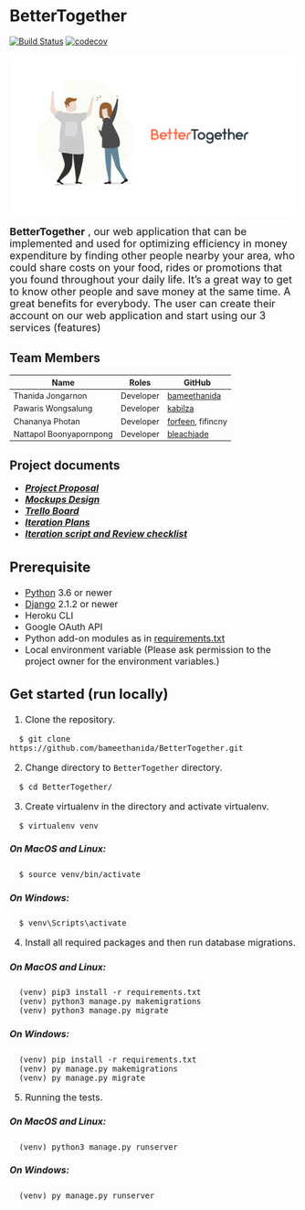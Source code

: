 # BetterTogether
[![Build Status](https://travis-ci.com/bameethanida/BetterTogether.svg?branch=master)](https://travis-ci.com/bameethanida/BetterTogether)  [![codecov](https://codecov.io/gh/bameethanida/BetterTogether/branch/master/graph/badge.svg)](https://codecov.io/gh/bameethanida/BetterTogether)

<p align="center" >
  <img width="800px" src="BetterTogetherApp/static/image/plain_logo2.jpg">
</p>  
<font size ="4"> <b>BetterTogether</b> , our web application that can be implemented and used for optimizing efficiency in money expenditure by finding other people nearby your area, who could share costs on your food, rides or promotions that you found throughout your daily life. It’s a great way to get to know other people and save money at the same time. A great benefits for everybody. The user can create their account on our web application and start using our 3 services (features)</font size>

## Team Members
| Name                      | Roles                    | GitHub                                                |
|---------------------------|--------------------------|-------------------------------------------------------|
| Thanida Jongarnon         | Developer                | [bameethanida](https://github.com/bameethanida)       |
| Pawaris Wongsalung        | Developer                | [kabilza](https://github.com/kabilza)                 |
| Chananya Photan           | Developer                | [forfeen](https://github.com/forfeen), fifincny       |
| Nattapol Boonyapornpong   | Developer                | [bleachjade](https://github.com/bleachjade)           |

<b>Project documents</b>
<font size = "3">
---
- ***[Project Proposal](https://docs.google.com/document/d/1llsbVdOLaALymVtk0Ri6rGM3YudRvHal9JsArOEHnYU/edit#)***
- ***[Mockups Design](https://drive.google.com/drive/u/1/folders/1sMbkb3lHPt1bKVLKOyiRq-pkF06_ePIt)***
- ***[Trello Board](https://trello.com/b/LlTAdYnN/bettertogether)***
- ***[Iteration Plans](https://docs.google.com/document/d/12p_Q9lJGcFmxHFXDqpTGRPNsecd8QeMzd4vc9adesV8/edit?usp=sharing)***
- ***[Iteration script and Review checklist](https://docs.google.com/document/d/1gTIWK_j4zq2iye9BwMY-_iJL65G4-hXLypDWlyjXnyU/edit?usp=sharing)***



<b>Prerequisite </b>
<font size = "3">
---
- [Python](https://www.python.org/downloads/) 3.6 or newer 
- [Django](https://docs.djangoproject.com/en/2.2/topics/install/) 2.1.2 or newer
- Heroku CLI
- Google OAuth API
- Python add-on modules as in [requirements.txt](requirements.txt)
- Local environment variable (Please ask permission to the project owner for the environment variables.)


Get started (run locally)
---
1. Clone the repository.
```
  $ git clone https://github.com/bameethanida/BetterTogether.git 
```
2. Change directory to `BetterTogether` directory.
```
  $ cd BetterTogether/
```
3. Create virtualenv in the directory and activate virtualenv.    
```
  $ virtualenv venv
```
##### On MacOS and Linux:
```
  $ source venv/bin/activate
```

##### On Windows:
```
  $ venv\Scripts\activate
```

4. Install all required packages and then run database migrations.
##### On MacOS and Linux:
```
  (venv) pip3 install -r requirements.txt
  (venv) python3 manage.py makemigrations
  (venv) python3 manage.py migrate
```

##### On Windows:
```
  (venv) pip install -r requirements.txt
  (venv) py manage.py makemigrations
  (venv) py manage.py migrate
```
5. Running the tests.

##### On MacOS and Linux:
```
  (venv) python3 manage.py runserver
```

##### On Windows:
```
  (venv) py manage.py runserver
```